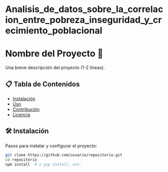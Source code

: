 # Analisis_de_datos_sobre_la_correlacion_entre_pobreza_inseguridad_y_crecimiento_poblacional
# Nombre del Proyecto 🚀

Una breve descripción del proyecto (1-2 líneas).

## 📋 Tabla de Contenidos
- [Instalación](#instalación)
- [Uso](#uso)
- [Contribución](#contribución)
- [Licencia](#licencia)

## 🛠️ Instalación
Pasos para instalar y configurar el proyecto:
```bash
git clone https://github.com/usuario/repositorio.git
cd repositorio
npm install  # o pip install, etc.
